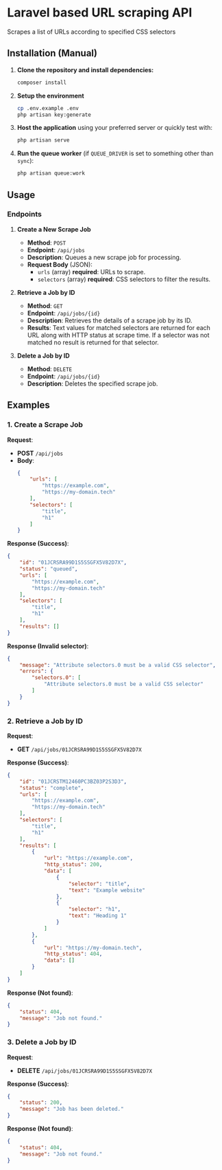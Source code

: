 # Laravel based URL scraping API

Scrapes a list of URLs according to specified CSS selectors

## Installation (Manual)

1. **Clone the repository and install dependencies:**
   ```bash
   composer install
   ```
   
2. **Setup the environment**
   ```bash
   cp .env.example .env
   php artisan key:generate
   ```

3. **Host the application** using your preferred server or quickly test with:
   ```bash
   php artisan serve
   ```

4. **Run the queue worker** (if `QUEUE_DRIVER` is set to something other than `sync`):
   ```bash
   php artisan queue:work
   ```

## Usage

### Endpoints

1. **Create a New Scrape Job**
    - **Method**: `POST`
    - **Endpoint**: `/api/jobs`
    - **Description**: Queues a new scrape job for processing.
    - **Request Body** (JSON):
        - `urls` (array) **required**: URLs to scrape.
        - `selectors` (array) **required**: CSS selectors to filter the results.


2. **Retrieve a Job by ID**
    - **Method**: `GET`
    - **Endpoint**: `/api/jobs/{id}`
    - **Description**: Retrieves the details of a scrape job by its ID.
    - **Results**: Text values for matched selectors are returned for each URL along with HTTP status at scrape time. If a selector was not matched no result is returned for that selector.


3. **Delete a Job by ID**
    - **Method**: `DELETE`
    - **Endpoint**: `/api/jobs/{id}`
    - **Description**: Deletes the specified scrape job.

## Examples

### 1. **Create a Scrape Job**

**Request**:
- **POST** `/api/jobs`
- **Body**:
   ```json
   {
       "urls": [
           "https://example.com",
           "https://my-domain.tech"
       ],
       "selectors": [
           "title",
           "h1"
       ]
   }
   ```

**Response (Success)**:
```json
{
    "id": "01JCRSRA99D1S5SSGFX5V82D7X",
    "status": "queued",
    "urls": [
        "https://example.com",
        "https://my-domain.tech"
    ],
    "selectors": [
        "title",
        "h1"
    ],
    "results": []
}
```

**Response (Invalid selector)**:

```json
{
    "message": "Attribute selectors.0 must be a valid CSS selector",
    "errors": {
        "selectors.0": [
            "Attribute selectors.0 must be a valid CSS selector"
        ]
    }
}
```

### 2. **Retrieve a Job by ID**

**Request**:
- **GET** `/api/jobs/01JCRSRA99D1S5SSGFX5V82D7X`

**Response (Success)**:
```json
{
    "id": "01JCRSTM12460PC3BZ03P2S3D3",
    "status": "complete",
    "urls": [
        "https://example.com",
        "https://my-domain.tech"
    ],
    "selectors": [
        "title",
        "h1"
    ],
    "results": [
        {
            "url": "https://example.com",
            "http_status": 200,
            "data": [
                {
                    "selector": "title",
                    "text": "Example website"
                },
                {
                    "selector": "h1",
                    "text": "Heading 1"
                }
            ]
        },
        {
            "url": "https://my-domain.tech",
            "http_status": 404,
            "data": []
        }
    ]
}
```

**Response (Not found)**:

```json
{
    "status": 404,
    "message": "Job not found."
}
```

### 3. **Delete a Job by ID**

**Request**:
- **DELETE** `/api/jobs/01JCRSRA99D1S5SSGFX5V82D7X`

**Response (Success)**:
```json
{
    "status": 200,
    "message": "Job has been deleted."
}
```

**Response (Not found)**:

```json
{
    "status": 404,
    "message": "Job not found."
}
```
